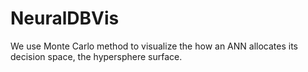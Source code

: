 # NeuralDBVis

We use Monte Carlo method to visualize the how an ANN allocates its decision space, the hypersphere surface.
